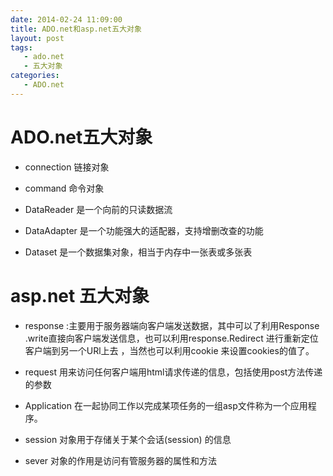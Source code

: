 ```yaml
---
date: 2014-02-24 11:09:00
title: ADO.net和asp.net五大对象
layout: post
tags:
   - ado.net
   - 五大对象
categories:
   - ADO.net
---
```


# ADO.net五大对象

+ connection 链接对象

+ command 命令对象

+ DataReader 是一个向前的只读数据流

+ DataAdapter 是一个功能强大的适配器，支持增删改查的功能

+ Dataset 是一个数据集对象，相当于内存中一张表或多张表

# asp.net 五大对象

+ response :主要用于服务器端向客户端发送数据，其中可以了利用Response .write直接向客户端发送信息，也可以利用response.Redirect 进行重新定位客户端到另一个URl上去
，当然也可以利用cookie 来设置cookies的值了。

+ request 用来访问任何客户端用html请求传递的信息，包括使用post方法传递的参数

+ Application 在一起协同工作以完成某项任务的一组asp文件称为一个应用程序。

+ session 对象用于存储关于某个会话(session) 的信息

+ sever 对象的作用是访问有管服务器的属性和方法
